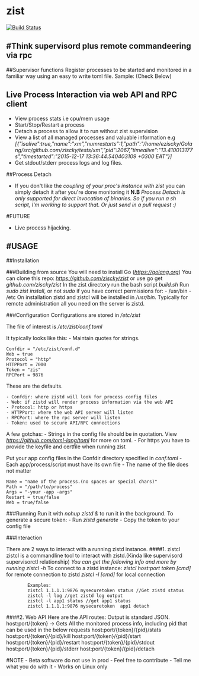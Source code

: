 # **zist**
[![Build Status](https://travis-ci.org/ziscky/zist.svg?branch=master)](https://travis-ci.org/ziscky/zist)

#Think supervisord plus remote commandeering via rpc
------------------------------------------------------------------------

##Supervisor functions
Register processes to be started and monitored in a familiar way using an easy to write toml file.
Sample: (Check Below)


## Live Process Interaction via web API and RPC client
 - View process stats i.e cpu/mem usage
 - Start/Stop/Restart a process
 - Detach a process to allow it to run without zist supervision
 - View a list of all managed processes and valuable information e.g
  *[{"isalive":true,"name":"xm","numrestarts":1,"path":"/home/eziscky/Golang/src/github.com/ziscky/tests/xm","pid":2067,"timealive":"13.410013177s","timestarted":"2015-12-17 13:36:44.540403109 +0300 EAT"}]*
 - Get stdout/stderr process logs and log files.

##Process Detach
 - If you don't like the *coupling of your proc's instance with zist* you
   can simply detach it after you're done monitoring it
**N.B** *Process Detach is only supported for direct invocation of binaries. So if you run a sh script, I'm working to support that. Or just send in a pull request :)*

#FUTURE
 - Live process hijacking.
 
 #USAGE
 ---------------------------------------------------------------------------------------------
 
##Installation

###Building from source
You will need to install Go (*https://golang.org*)
You can clone this repo: *https://github.com/ziscky/zist* or use go get *github.com/ziscky/zist*
In the zist directory run the bash script *build.sh*
Run *sudo zist install*, or not *sudo* if you have correct permissions for:
        - /usr/bin
        - /etc 
On installation zistd and zistcl will be installed in */usr/bin*. Typically for remote administration all you need on the server is zistd.

###Configuration
Configurations are stored in */etc/zist*

The file of interest is */etc/zist/conf.toml*

It typically looks like this:
    - Maintain quotes for strings.
           
    Confdir = "/etc/zist/conf.d"
    Web = true
    Protocol = "http"
    HTTPPort = 7000
    Token = "zis"
    RPCPort = 9876

These are the defaults.

    - Confdir: where zistd will look for process config files
    - Web: if zistd will render process information via the web API
    - Protocol: http or https
    - HTTPPort: where the web API server will listen
    - RPCPort: where the rpc server will listen
    - Token: used to secure API/RPC connections

A few gotchas:
    - Strings in the config file should be in quotation. View *https://github.com/toml-lang/toml* for more on toml.
    - For https you have to provide the keyfile and certfile when running zist
    
Put your app config files in the Confdir directory specified in *conf.toml*
    - Each app/process/script must have its own file
    - The name of the file does not matter
    
    Name = "name of the process.(no spaces or special chars)"
    Path = "/path/to/process"
    Args = "-your -app -args"
    Restart = true/false
    Web = true/false 
    

###Running
Run it with *nohup zistd &* to run it in the background.
To generate a secure token:
    - Run *zistd generate*
    - Copy the token to your config file

###Interaction

There are 2 ways to interact with a running zistd instance.
####1. zistcl
       zistcl is a commandline tool to interact with zistd.(Kinda like supervisord supervisorctl relationship)
       *You can get the following info and more by running zistcl -h*
       To connect to a zistd instance:
            *zistcl host:port token [cmd]* for remote connection to zistd
            *zistcl -l [cmd]* for local connection
            
            Examples:
            zistcl 1.1.1.1:9876 mysecuretoken status //Get zistd status
            zistcl -l log //get zistd log output
            zistcl -l app1 status //get app1 status
            zistcl 1.1.1.1:9876 mysecuretoken  app1 detach


####2. Web API
        Here are the API routes:
        Output is standard JSON.
                host:port/{token} -> Gets All the monitored process info, including pid that can be used in the below requests 
                host:port/{token}/{pid}/stats
                host:port/{token}/{pid}/kill 
                host:port/{token}/{pid}/start
                host:port/{token}/{pid}/restart
                host:port/{token}/{pid}/stdout
                host:port/{token}/{pid}/stderr
                host:port/{token}/{pid}/detach

#NOTE
    - Beta software do not use in prod
    - Feel free to contribute
    - Tell me what you do with it
    - Works on Linux only